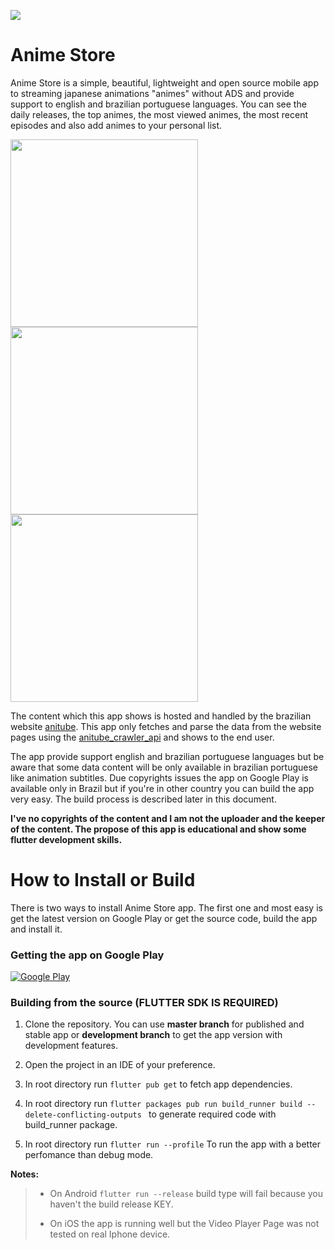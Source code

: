 ![](https://github.com/sc4v3ng3r/animeapp_course/blob/development/android/app/src/main/res/mipmap-xxxhdpi/ic_launcher.png?raw=true)
# Anime Store 

Anime Store is a simple, beautiful, lightweight and open source mobile app to streaming japanese animations "animes" without ADS and provide support to english and brazilian portuguese languages. You can see the daily releases, the top animes, the most viewed animes, the most recent episodes and also add animes to your personal list. 


<p float="left">
  <img src="https://s5.gifyu.com/images/app_startupf7a34bdb2ef8352f.gif" width="300" />
  <img src="https://s5.gifyu.com/images/home_to_details00ff993998186b6a.gif" width="300" /> 
  <img src="https://s5.gifyu.com/images/playbfba65960598f3e3.gif" width="300" />
</p>


The content which this app shows is hosted and handled by the brazilian website [anitube](https://www.anitube.site/). This app only fetches and parse the data from the website pages using the [anitube_crawler_api](https://github.com/sc4v3ng3r/anitube_crawler_api) and shows to the end user.

The app provide support english and brazilian portuguese languages but be aware that some data content will be only available in brazilian portuguese like animation subtitles. Due copyrights issues the app on Google Play is available only in Brazil but if you're in other country you can build the app very easy. The build process is described later in this document.

**I've no copyrights of the content and I am not the uploader and the keeper of the content. The propose of this app is educational and show some flutter development skills.**
 

# How to Install or Build

There is two ways to install Anime Store app. The first one and most easy is get the latest version on Google Play or get the source code, build the app and install it.

###  Getting the app on Google Play

[![Google Play](https://github.com/sc4v3ng3r/animeapp_course/blob/development/external_resources/badges/google-play-badge.png?raw=true)](https://play.google.com/store/apps/details?id=boaventura.com.br.anime_app)


### Building from the source (FLUTTER SDK IS REQUIRED)

1) Clone the repository. You can use **master branch** for published and stable app or **development branch** to get the app version with development features.

2) Open the project in an IDE of your preference.
3) In root directory run ``` flutter pub get ``` to fetch app dependencies.
4) In root directory run ```flutter packages pub run build_runner build --delete-conflicting-outputs ``` to generate required code with build_runner package.
5) In root directory run ```flutter run --profile``` To run the app with a better perfomance than debug mode.

**Notes:**
> * On Android ```flutter run --release``` build type will fail because you haven't the build release KEY.
> 
> * On iOS the app is running well but the Video Player Page was not tested on real Iphone device.